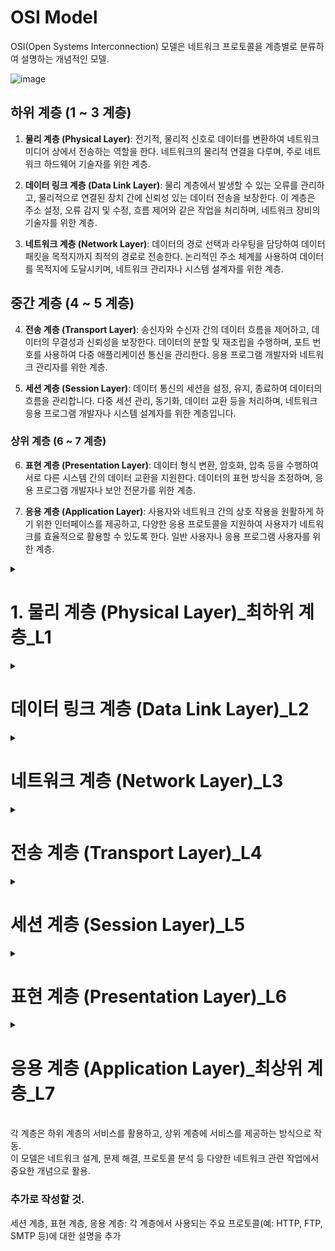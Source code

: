 # OSI Model

OSI(Open Systems Interconnection) 모델은 네트워크 프로토콜을 계층별로 분류하여 설명하는 개념적인 모델.

![image](https://github.com/ChoiJeonSeok/TIL/assets/82266289/744ee7bd-3204-48e1-b717-c6972db4e8a1)

## 하위 계층 (1 ~ 3 계층)

1. **물리 계층 (Physical Layer)**: 전기적, 물리적 신호로 데이터를 변환하여 네트워크 미디어 상에서 전송하는 역할을 한다. 네트워크의 물리적 연결을 다루며, 주로 네트워크 하드웨어 기술자를 위한 계층.

2. **데이터 링크 계층 (Data Link Layer)**: 물리 계층에서 발생할 수 있는 오류를 관리하고, 물리적으로 연결된 장치 간에 신뢰성 있는 데이터 전송을 보장한다. 이 계층은 주소 설정, 오류 감지 및 수정, 흐름 제어와 같은 작업을 처리하며, 네트워크 장비의 기술자를 위한 계층.

3. **네트워크 계층 (Network Layer)**: 데이터의 경로 선택과 라우팅을 담당하여 데이터 패킷을 목적지까지 최적의 경로로 전송한다. 논리적인 주소 체계를 사용하여 데이터를 목적지에 도달시키며, 네트워크 관리자나 시스템 설계자를 위한 계층.

## 중간 계층 (4 ~ 5 계층)

4. **전송 계층 (Transport Layer)**: 송신자와 수신자 간의 데이터 흐름을 제어하고, 데이터의 무결성과 신뢰성을 보장한다. 데이터의 분할 및 재조립을 수행하며, 포트 번호를 사용하여 다중 애플리케이션 통신을 관리한다. 응용 프로그램 개발자와 네트워크 관리자를 위한 계층.

5. **세션 계층 (Session Layer)**: 데이터 통신의 세션을 설정, 유지, 종료하여 데이터의 흐름을 관리합니다. 다중 세션 관리, 동기화, 데이터 교환 등을 처리하며, 네트워크 응용 프로그램 개발자나 시스템 설계자를 위한 계층입니다.

### 상위 계층 (6 ~ 7 계층)

6. **표현 계층 (Presentation Layer)**: 데이터 형식 변환, 암호화, 압축 등을 수행하여 서로 다른 시스템 간의 데이터 교환을 지원한다. 데이터의 표현 방식을 조정하며, 응용 프로그램 개발자나 보안 전문가를 위한 계층.

7. **응용 계층 (Application Layer)**: 사용자와 네트워크 간의 상호 작용을 원활하게 하기 위한 인터페이스를 제공하고, 다양한 응용 프로토콜을 지원하여 사용자가 네트워크를 효율적으로 활용할 수 있도록 한다. 일반 사용자나 응용 프로그램 사용자를 위한 계층.

<details>
<summary><h1>1. 물리 계층 (Physical Layer)_최하위 계층_L1</h1></summary>

## 1. 물리 계층의 정의와 역할

물리 계층은 OSI 모델의 가장 아래 계층으로, 데이터를 비트 단위로 전송하는 역할을 한다. 이 계층은 데이터의 전기적, 기계적 특성과 물리적 연결을 다룬다. 즉, 물리 계층은 실제 데이터가 전송되는 매체(예: 케이블, 무선 신호 등)에 대한 책임을 지고 있다.

## 2. 물리 계층에서의 데이터 전송

물리 계층에서는 데이터를 전송하는 데 필요한 하드웨어 기술을 정의한다. 이에는 케이블, 카드, 물리적인 플러그, 전송 전력, 데이터 전송률 등이 포함된다. 또한, 이 계층에서는 데이터를 전송하는 방식(예: 동기식, 비동기식, 단방향, 양방향 등)을 결정한다.

## 3. 물리 계층의 목표

물리 계층의 주요 목표 중 하나는 오류 없이 데이터를 전송하고, 전송된 데이터가 손상되지 않도록 하는 것이다. 이를 위해 물리 계층에서는 데이터를 전송하기 전에 비트로 변환하고, 수신 측에서는 이 비트를 원래의 데이터로 다시 변환하는 과정을 거친다.

## 4. 물리 계층에서 사용되는 프로토콜

이 계층에서 사용되는 주요 프로토콜에는 Ethernet, USB, Bluetooth 등이 있다. 이 프로토콜들은 데이터를 전송하는 방식과 전송 매체를 어떻게 사용할지를 정의한다.

## 5. 물리 계층에서 사용되는 장비.

1. 허브(Hub)
- 기능: 허브는 네트워크의 중심 장치로서, 연결된 모든 장치에게 데이터를 동시에 전송하는 역할을 한다. 효율성은 떨어지기에 대규모 네트워크에서는 잘 사용되지 않는다.
- 특징: 허브는 브로드캐스트 방식으로 데이터를 전송하기 때문에 네트워크의 트래픽이 증가하기 쉽다.

2. 리피터(Repeater)
- 기능: 리피터는 네트워크 상에서 데이터 신호가 약해질 때, 그 신호를 증폭하여 재전송하는 장치이다.
- 특징: 리피터는 데이터의 내용을 해석하지 않고, 단순히 신호만 증폭하여 전송한다.

3. 케이블(Cable)
- 기능: 케이블은 장치와 장치를 연결하여 데이터를 전송하는 물리적인 통로이다.
- 종류: 
  - 동축 케이블(Coaxial Cable): 중앙에 구리 도선이 있고, 그 주변을 절연재와 외부의 금속 쉴드로 둘러싸인 케이블이다.
  - 트위스티드 페어 케이블(Twisted Pair Cable): 두 개의 구리 도선을 꼬아 만든 케이블, UTP(Unshiedled Twisted Pair)와 STP(Shielded Twisted Pair)로 나뉜다.
  - 광섬유 케이블(Optical Fiber Cable): 빛의 반사를 이용하여 데이터를 전송하는 케이블, 고속 전송이 가능하며, 전기적인 간섭에 영향을 받지 않는다.

4. 모뎀(Modem)
- 기능: 모뎀은 아날로그 신호를 디지털 신호로, 또는 디지털 신호를 아날로그 신호로 변환하는 장치이다. 주로 전화선을 통한 인터넷 접속에 사용된다.
- 특징: 모뎀은 "Modulator"와 "Demodulator"의 합성어로, 데이터를 변조하여 전송하고, 수신한 데이터를 복조하는 역할을 한다.

</details>

<details>
  <summary><h1>데이터 링크 계층 (Data Link Layer)_L2</h1></summary>
물리 계층에서 전송된 데이터를 프레임으로 분리하고 에러 체크 및 제어 수행
물리적인 연결에서 안정적인 전송을 위한 흐름 제어, 오류 검출 및 복구 기능 제공

## 1. 데이터 링크 계층의 정의와 역할

데이터 링크 계층은 OSI 모델의 두 번째 계층으로, 물리 계층에서 전송된 원시 데이터를 신뢰할 수 있는 전송으로 변환하는 역할을 한다. 데이터 링크 계층은 물리 계층에서 전송된 데이터를 프레임으로 분리하고, 에러 체크 및 제어를 수행한다. 또한, 물리적인 연결에서 안정적인 전송을 위한 흐름 제어, 오류 검출 및 복구 기능을 제공한다.

## 2. 데이터 링크 계층에서의 데이터 전송

데이터 링크 계층에서는 데이터를 프레임 단위로 전송한다. 프레임은 데이터의 시작과 끝을 나타내는 특별한 비트 패턴을 포함하며, 이를 통해 수신 측은 데이터의 시작과 끝을 알 수 있다. 또한, 프레임에는 오류 검출 및 제어를 위한 정보가 포함되어 있다. 데이터 링크 계층에서는 프레임 동기화, 오류 제어, 흐름 제어 등의 기능을 수행하여 데이터의 안정적인 전송을 보장한다.<br><br>

데이터 링크 계층의 중요한 특징 중 하나는 MAC(Media Access Control)주소를 사용하여 물리적 주소를 할당하는 것이다. MAC 주소는 네티워크 인터페이스 카드(NIC)에 고유하게 할당된 48비트 또는 64비트의 주소로, 이 주소를 통해 네트워크 상의 장치들이 서로를 구분하고 통신한다.<br><br>

MAC 주소는 전 세계에서 유일하므로, 네트워크 상에서 장치를 정확하게 식별하는 데 사용된다. 예를 들어, 로컬 네트워크 내에서 데이터 패킷을 전송할 때, 패킷의 목적지 MAC 주소를 기반으로 해당 패킷이 올바른 목적지 장치로 전달된다. 

## 3. 데이터 링크 게층의 목표

데이터 링크 계층의 주요 목표는 오류 없이 데이터를 전송하고, 전송된 데이터가 손상되지 않도록 하는 것이다. 이를 위해 데이터를 프레임으로 분리하고, 각 프레임에 오류 검출 및 제어 정보를 추가한다. 또한, 흐름 제어를 통해 데이터의 전송률을 조절하여 수신 측이 데이터를 처리할 수 있는 속도로 데이터를 전송한다.<br><br>

오류 검출은 프레임 내에 포함된 오류 검출 코드를 통해 이루어지며, 오류가 발견될 경우 해당 프레임은 재전송된다.

## 4. 데이터 링크 계층에서 사용되는 프로토콜

데이터 링크 계층에서 사용되는 주요 프로토콜에는 Ethernet, PPP(Point-to-Point Protocol), HDLC(High-Level Data Link Control) 등이 있다. Ethernet은 LAN(Local Area Network)에서 주로 사용되는 프로토콜이다. PPP는 직접 연결된 두 컴퓨터 간의 데이터 전송을 위한 프로토콜이며, HDLC는 오류 검출 및 제어 기능을 제공하는 프로토콜이다. 이러한 프로토콜들은 데이터의 프레임화, 오류 검출 및 제어, 흐름 제어 등의 기능을 수행한다.

</details>

<details>
  <summary><h1>네트워크 계층 (Network Layer)_L3</h1></summary>
패킷의 전달 경로 설정 및 네트워크 간 라우팅 수행
다양한 네트워크 간의 통신 관리 및 IP 주소 할당으로 패킷 목적지 도달

## 1. 네트워크 계층의 정의와 역할

네트워크 계층은 OSI 모델의 세 번째 계층으로, 라우팅(Routing)과 패킷 전달을 담당한다. 종단 시스템 사이에서 데이터 패킷을 보내고 받는 데 관여하며, 패킷이 목적지까지 최적의 경로로 전달되도록 보장한다. 네트워크 계층은 논리 주소를 사용하여 데이터를 목적지에 도달시키는 기능을 제공한다. 

### IP 주소 할당
네트워크 계층에서는 각 장치에 고유한 IP(Internet Protocol) 주소를 할당한다. IP 주소는 네트워크 상에서 장치의 논리적 위치를 나타내며, 이를 통해 데이터 패킷이 올바른 목적지로 전달될 수 있다.

### 패킷 라우팅
네트워크 계층에서는 라우터와 같은 장비를 사용하여 패킷을 라우팅한다. 라우팅은 패킷이 소스에서 목적지까지 어떤 경로를 통해 이동할지 결정하는 과정이다. 라우터는 패킷의 목적지 IP 주소를 기반으로 최적의 경로를 선택하고 패킷을 해당 경로로 전달한다.

### 네트워크 간 통신 관리
네트워크 계층은 서로 다른 네트워크 간의 통신을 관리한다. 예를 들어, 로컬 네트워크와 인터넷 간의 통신이 이 계층에서 처리된다. 이를 위해 네트워크 계층은 여러 라우팅 프로토콜과 기술을 사용하여 효율적인 패킷 전송을 보장한다.

### 프래그멘테이션 및 재조립
네트워크 계층에서는 패킷의 크기가 네트워크의 최대 전송 단위를 초과할 경우, 패킷을 작은 조각으로 나누는 프래그멘테이션을 수행한다. 목적지에서는 이러한 조각들을 다시 재조립하여 원래의 데이터를 복원한다.

### 오류 처리 및 진단
네트워크 계층은 패킷의 전송 중 발생할 수 있는 오류를 처리하고 진단한다. ICMP(Internet Control Message Protocol)와 같은 프로토콜을 사용하여 네트워크 상태와 오류 정보를 전달하고 관리한다.

## 2. 네트워크 계층에서의 데이터 전송

데이터 전송 과정에서 송신자는 응용 계층에서 받은 데이터를 라우팅을 위한 정보와 함께 네트워크 계층에 전달한다. 네트워크 계층은 송신자와 수신자 간의 논리 주소를 확인하고, 이 주소를 기반으로 경로 선택과 라우팅을 수행한다. 이후 데이터는 패킷으로 분할되고, 각 패킷은 최적의 경로로 목적지에 전달된다.

## 3. 네트워크 계층의 목표

- 패킷의 목적지까지 최적의 경로를 선택하고 라우팅을 제공하여 패킷 전달을 보장함.
- 다양한 네트워크와 통신하기 위해 논리적인 주소 체계를 사용하여 각 장치에 주소를 할당한다. 
- 패킷 분할과 재조립을 수행하여 전송하고자 하는 데이터의 크기를 관리한다.
- 패킷 전달 과정에서 발생하는 오류나 혼잡을 관리하고 대처한다.

## 4. 네트워크 계층에서 사용되는 프로토콜

- IP(Internet Protocol): 인터넷에서 데이터를 주고 받기 위해 가장 많이 사용되는 프로토콜로, IPv4와 IPv6 두 가지 버전이 있다.
- ICMP(Internet Control Message Protocol): 네트워크 장치들이 서로 통신 상태를 체크하고 오류 메시지를 전송하기 위한 프토로콜이다.
- ARP(Address Resolution Protocol): 논리 주소(IP)와 물리 주소(MAC)를 매핑하기 위해 사용되는 프로토콜.
- OSRF(Open Shortest Path First): 라우팅 프로토콜 중 하나로, 최단 경로를 찾아 데이터를 전달하는 라우팅 알고리즘을 구현한다.

### 그 외.
[라우팅 알고리즘](https://github.com/ChoiJeonSeok/TIL/blob/master/etc/Coming_Soon.md)<br>
[서브네팅(Subnetting)](https://github.com/ChoiJeonSeok/TIL/blob/master/etc/Coming_Soon.md)
</details>

<details>
  <summary><h1>전송 계층 (Transport Layer)_L4</h1></summary>
송신 호스트와 수신 호스트 간의 신뢰성 있는 데이터 전송 담당
데이터의 분할, 흐름 제어, 오류 검출 및 복구 수행

## 1. 전송 계층의 정의와 역할.

전송 계층은 OSI 모델의 네 번째 계층으로, 종단 간(End-to-End) 통신을 관리하고 데이터의 신뢰성과 효율성을 보장한다. 송신자와 수신자 간의 연결 설정, 데이터 분할 및 조립, 오류 제어, 흐름 제어 등의 기능을 수행하여 데이터의 안정적인 전달을 담당한다.

## 2. 전송 계층에서의 데이터 전송

전송 계층은 응용 계층에서 받은 데이터를 세그먼트(Segment)라는 작은 단위로 분할한다. 이 세그먼트에 각각의 시퀀스 번호가 부여되어 있어 송신자와 수신자가 데이터의 순서를 파악할 수 있다. 세그먼트는 목적지의 전송 계층으로 전달되기 전에 헤더 정보가 추가된다.

## 3. 전송 계층의 주요 기능

- 연결 설정 및 해제 : 송신자와 수신자 간에 데이터를 교환하기 위해 연결을 설정하고, 통신이 완료되면 연결을 해제한다. 이를 통해 데이터를 신뢰성 있게 전송할 수 있다.
- 오류 제어 : 데이터의 전송 중에 발생하는 오류를 감지하고, 복구하거나 재전송하여 데이터의 정확성을 보장한다.
- 흐름 제어 : 수신자의 처리 속도에 맞춰 데이터를 조절하여 데이터의 넘치거나 유실을 방지한다.
- 다중화 및 역다중화 : 하나의 전송 계층 연결을 통해 여러 개의 응용 계층 연결을 관리할 수 있도록 한다.
- 순서 제어 : 세그먼트들이 목적지에서 올바른 순서로 조립되도록 한다.

## 4. 전송 계층에서 사용되는 프로토콜

- TCP(Transmission Control Protocol): 신뢰성과 흐름 제어를 제공하는 연결 지향적인 프로토콜로, 대부분의 웹 브라우징, 이메일, 파일 전송 등에 사용된다. TCP는 데이터 전송 전에 연결 설정(3-way handshake)을 통해 신뢰성 있는 통신 경로로 확립한다.
- UDP(User Datagram Protocol): 비연결형 프로토콜로, TCP보다 경량적이고 빠른 전송이 필요한 애플리케이션에서 사용된다. 데이터의 신뢰성은 보장하지 않지만, 간단한 데이터의 전송에 적합하다. 스트리밍 서비스나 DNS(Domain Name System) 등이 UDP를 사용한다.
</details>

<details>
  <summary><h1>세션 계층 (Session Layer)_L5</h1></summary>
통신 세션 설정, 유지, 종료
데이터의 동기화, 다중화, 체크 포인팅, 리셋 수행

## 1. 세션 계층의 정의와 역할.

세션 계층은 OSI 모델의 다섯 번째 계층으로, 데이터 통신의 세션을 설정하고 관리하는 역할을 담당한다. 송신자와 수신자 간의 세션을 만들어 데이터의 흐름을 제어하며, 통신이 종료되면 세션을 해제한다. 이렇게 세션 계층은 양 끝 단의 응용 계층 간에 신뢰성 있는 통신을 확립하는데 기여한다.

## 2. 세션 계층에서의 데이터 전송

세션 계층은 응용 계층과 전송 계층 사이에서 동작한다. 데이터의 흐름을 시작, 종료, 관리하는 역할을 담당한다. 송신자의 응용 프로그램에서 데이터가 생성되면 세션 계층은 수신자의 응용 프로그램과 상호 작용하여 세션을 설정하고 데이터의 전송을 시작한다. 

## 3. 세션 계층의 주요 기능

- 세션 관리 : 데이터 통신의 세션을 설정하고 유지하며, 통신이 완료되면 세션을 종료하여 자원을 해제한다.
- 다중 세션 관리 : 하나의 호스트에서 여러 개의 응용 프로그램이 동시에 통신을 수행하는 경우, 각각의 세션을 독립적으로 관리한다.
- 동기화 : 데이터 통신 시 송신자와 수신자 간의 동기화를 유지하여 정확한 데이터 전달을 보장한다. 

## 4. 세션 계층에서 사용되는 프로토콜

세션 계층은 주로 네트워크 응용 프로그램에서 사용된다. 예를 들어, 웹 브라우저가 웹 서버와 통신하는 과정에서 세션을 생성하고, 사용자 인증 정보를 유지하며, 데이터를 주고받는다. 이러한 세션은 세션 계층에서 관리되며, 데이터의 신뢰성과 무결성을 보장한다.

- NetBIOS: 네트워크 기본 입력/출력 시스템으로, 컴퓨터 간의 세션을 설정하고 관리한다.
- RPC(Remote Procedure Call): 원격 컴퓨터에서 procedure나 함수를 실행하기 위한 프로토콜.
- PPTP(Point-to-Point Tunneling Protocol): VPN 연결을 위해 사용되는 프로토콜로, 터널링을 통해 네트워크를 안전하게 연결한다.


</details>

<details>
  <summary><h1>표현 계층 (Presentation Layer)_L6</h1></summary>
데이터를 응용 계층으로부터 받아 사용 가능한 형식으로 변환.<br>
데이터의 암호화, 압축, 포맷 변환, 인코딩 수행. 이를 통해 보안과 효율성을 강화.

## 1. 표현 계층의 정의와 역할

표현 계층은 OSI 모델의 여섯 번째 계층으로, 데이터의 형식을 변환하고 암호화 및 압축을 수행하여 서로 다른 시스템 간에 데이터 교환을 가능하게 한다. 이 계층은 응용 계층에서 받은 데이터를 표준 형식으로 변환하여 네트워크 상에서 사용할 수 있도록 준비한다.

## 2. 표현 계층의 주요 기능

- 데이터 형식 변환 : 서로 다른 시스템이나 애플리케이션 간에 데이터 형식이 다를 수 있다. 표현 계층은 이러한 데이터 형식을 표준화된 형태로 변환하여 상호 간의 데이터 교환을 용이하게 한다.
- 암호화 및 압축 : 민감한 데이터의 보안을 위해 표현 계층은 데이터를 암호화하거나 필요에 따라 압축하여 안전하게 전송한다. 암호화를 통해 데이터의 기밀성을 보호하고, 압축을 통해 효율적인 데이터 전송을 가능하게 한다.

## 3. 표현 계층의 사용 예시

- 문자 인코딩 : 표현 계층은 문자열을 서로 다른 문자 인코딩 체계로 변환한다. 예를 들어, 영어와 한국어는 각각 ASCII와 UTF-8과 같은 다른 문자 인코딩을 사용하는데, 표현 계층은 이러한 문자열을 상호 변환한다.
- 데이터 압축 : 대용량 데이터의 효율적인 전송을 위해 표현 계층은 데이터를 압축하여 전송한다. 압축된 데이터는 수신측에서 다시 복원된다.
- 데이터 암호화 : 민감한 정보의 보안을 위해 표현 계층은 데이터를 암호화하여 전송한다. 수신자는 암호를 해독하여 원래의 데이터를 얻을 수 있다.

## 4. 표현 계층의 상호 작용

표현 계층은 응용 계층으로부터 데이터를 받아들이고, 하위 계층인 세션 계층으로 데이터를 전달한다. 또한, 세션 계층에서 받은 데이터를 응용 계층에서 이해할 수 있는 형태로 변환하여 제공한다.

## 5. 표현 계층에서 사용되는 프로토콜

- SSL(Secure Sockets Layer)/TLS(Transport Layer Security): 웹 브라우저와 서버 간의 암호화된 연결을 제공한다.
- JPEG, GIF, MPEG: 이미지와 비디오 형식을 나타내는 프로토콜로, 데이터의 압축과 변환을 담당한다.
- ASCII, EBCDIC: 문자 인코딩을 위한 프로토콜로, 문자 데이터의 표현을 관리한다.
</details>

<details>
  <summary><h1>응용 계층 (Application Layer)_최상위 계층_L7</h1></summary>
사용자와 네트워크 사이의 인터페이스 제공
사용자 애플리케이션과 네트워크 간의 통신을 위한 서비스와 프로토콜 정의

## 1. 응용 계층의 정의와 역할

응용 계층은 OSI 모델의 일곱 번째 계층으로, 사용자와 컴퓨터 네트워크 간의 상호 작용을 담당하는 최상위 계층이다. 사용자가 네트워크를 통해 서비스를 이용하거나 데이터를 송수신할 때, 응용 계층이 사용자와 하위 계층 간의 인터페이스를 제공하여 편리한 통신을 가능케 한다.

## 2. 응용 계층의 주요 역할
- 사용자 인터페이스 제공 : 응용 계층은 사용자와 컴퓨터 네트워크 간의 상호 작용을 지원한다. 웹 브라우저, 이메일 클라이언트, 파일 전송 프로그램 등 다양한 응용 프로그램이 이 계층에서 작동한다.
- 응용 프로토콜 지원 : 응용 게층은 다양한 응용 프로토콜을 지원하여 데이터의 송수신을 관리한다. 이메일에서는 SMTP, POP3, IMAP와 같은 프로토콜이 사용되고, 웹에서는 HTTP, HTTPS 등이 사용된다.

## 3. 응용 계층의 사용 예시
- 웹 브라우징 : 웹 브라우저는 응용 계층에서 동작하는 프로그램으로, 사용자가 웹페이지를 요청하고 보여주는 역할을 수행한다. HTTP 프로토콜을 사용하여 웹 서버와 통신하며, HTML, CSS, JavaScript 등의 웹 콘텐츠를 렌더링한다.
- 이메일 송수신 : 이메일 클라이언트는 응용 계층에서 작동하는 프로그램으로, 사용자가 이메일을 작성, 송신, 수신하고 관리할 수 있도록 한다. SMTP 프로토콜을 통해 이메일을 보내고, POP3 또는 IMAP 프로토콜을 통해 이메일을 받아온다.

## 4. 응용 계층의 사용 의의

응용 계층은 사용자와 네트워크 간의 상호 작용을 원활하게 하는 중요한 역할을 한다. 이 계층은 사용자 인터페이스를 제공하고, 다양한 응용 프로토콜을 지원하여 사용자가 네트워크를 효율적으로 활용하고 데이터를 주고받을 수 있도록 돕는다. 응용 계층은 네트워크 환경에서의 사용자 경험을 개선하며, 다양한 응용 프로그램이 원활하게 동작할 수 있도록 기반을 제공한다.<br>

<br>
사용자는 웹 브라우징, 이메일 송수신, 파일 전송, 원격 접속 등 다양한 활동을 통해 네트워크를 이용한다. 이러한 활동들은 응용 계층에서 작동하는 프로토콜을 통해 이루어지며, 사용자는 이를 통해 간편하게 정보를 얻거나 데이터를 전송할 수 있다. 응용 계층은 네트워크의 복잡성을 숨기고 사용자가 기술적인 부분에 신경쓰지 않고도 원활한 네트워크 환경을 누릴 수 있도록 돕는다. 

## 5. 응용 계층에서 사용되는 프로토콜

- HTTP(Hypertext Transfer Protocol): 웹 브라우저와 웹 서버 간의 통신을 위한 프로토콜로, 웹 페이지의 전송을 담당한다.
- FTP(File Transfer Protocol): 파일 전송을 위한 프로토콜로, 사용자가 서버와 클라이언트 간에 파일을 전송할 수 있게 한다.
- SMTP(Simple Mail Transfer Protocol): 이메일 전송을 위한 프로토콜로, 이메일 서버 간의 통신을 관리한다.
- DNS(Domain Name System): 도메인 이름을 IP 주소로 변환하는 역할을 하는 프로토콜로, 웹 브라우징의 속도와 효율성을 높인다.
</details>



<br>
각 계층은 하위 계층의 서비스를 활용하고, 상위 계층에 서비스를 제공하는 방식으로 작동.<br> 이 모델은 네트워크 설계, 문제 해결, 프로토콜 분석 등 다양한 네트워크 관련 작업에서 중요한 개념으로 활용.



### 추가로 작성할 것.


세션 계층, 표현 계층, 응용 계층: 각 계층에서 사용되는 주요 프로토콜(예: HTTP, FTP, SMTP 등)에 대한 설명을 추가